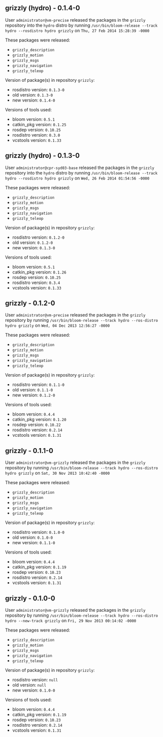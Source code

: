 ## grizzly (hydro) - 0.1.4-0

User `administrator@vm-precise` released the packages in the `grizzly` repository into the `hydro` distro by running `/usr/bin/bloom-release --track hydro --rosdistro hydro grizzly` on `Thu, 27 Feb 2014 15:28:39 -0000`

These packages were released:
- `grizzly_description`
- `grizzly_motion`
- `grizzly_msgs`
- `grizzly_navigation`
- `grizzly_teleop`

Version of package(s) in repository `grizzly`:
- rosdistro version: `0.1.3-0`
- old version: `0.1.3-0`
- new version: `0.1.4-0`

Versions of tools used:
- bloom version: `0.5.1`
- catkin_pkg version: `0.1.25`
- rosdep version: `0.10.25`
- rosdistro version: `0.3.0`
- vcstools version: `0.1.33`


## grizzly (hydro) - 0.1.3-0

User `administrator@cpr-syd03-base` released the packages in the `grizzly` repository into the `hydro` distro by running `/usr/bin/bloom-release --track hydro --rosdistro hydro grizzly` on `Wed, 26 Feb 2014 01:54:56 -0000`

These packages were released:
- `grizzly_description`
- `grizzly_motion`
- `grizzly_msgs`
- `grizzly_navigation`
- `grizzly_teleop`

Version of package(s) in repository `grizzly`:
- rosdistro version: `0.1.2-0`
- old version: `0.1.2-0`
- new version: `0.1.3-0`

Versions of tools used:
- bloom version: `0.5.1`
- catkin_pkg version: `0.1.26`
- rosdep version: `0.10.25`
- rosdistro version: `0.3.4`
- vcstools version: `0.1.33`


## grizzly - 0.1.2-0

User `administrator@vm-precise` released the packages in the `grizzly` repository by running `/usr/bin/bloom-release --track hydro --ros-distro hydro grizzly` on `Wed, 04 Dec 2013 12:56:27 -0000`

These packages were released:
- `grizzly_description`
- `grizzly_motion`
- `grizzly_msgs`
- `grizzly_navigation`
- `grizzly_teleop`

Version of package(s) in repository `grizzly`:
- rosdistro version: `0.1.1-0`
- old version: `0.1.1-0`
- new version: `0.1.2-0`

Versions of tools used:
- bloom version: `0.4.4`
- catkin_pkg version: `0.1.20`
- rosdep version: `0.10.22`
- rosdistro version: `0.2.14`
- vcstools version: `0.1.31`


## grizzly - 0.1.1-0

User `administrator@vm-grizzly` released the packages in the `grizzly` repository by running `/usr/bin/bloom-release --track hydro --ros-distro hydro grizzly` on `Sat, 30 Nov 2013 10:42:40 -0000`

These packages were released:
- `grizzly_description`
- `grizzly_motion`
- `grizzly_msgs`
- `grizzly_navigation`
- `grizzly_teleop`

Version of package(s) in repository `grizzly`:
- rosdistro version: `0.1.0-0`
- old version: `0.1.0-0`
- new version: `0.1.1-0`

Versions of tools used:
- bloom version: `0.4.4`
- catkin_pkg version: `0.1.19`
- rosdep version: `0.10.23`
- rosdistro version: `0.2.14`
- vcstools version: `0.1.31`


## grizzly - 0.1.0-0

User `administrator@vm-grizzly` released the packages in the `grizzly` repository by running `/usr/bin/bloom-release --track hydro --ros-distro hydro --new-track grizzly` on `Fri, 29 Nov 2013 00:14:02 -0000`

These packages were released:
- `grizzly_description`
- `grizzly_motion`
- `grizzly_msgs`
- `grizzly_navigation`
- `grizzly_teleop`

Version of package(s) in repository `grizzly`:
- rosdistro version: `null`
- old version: `null`
- new version: `0.1.0-0`

Versions of tools used:
- bloom version: `0.4.4`
- catkin_pkg version: `0.1.19`
- rosdep version: `0.10.23`
- rosdistro version: `0.2.14`
- vcstools version: `0.1.31`


